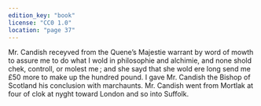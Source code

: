 ```yaml
---
edition_key: "book"
license: "CC0 1.0"
location: "page 37"
---
```

Mr. Candish receyved from
the Quene’s Majestie warrant by word of mowth to assure me to
do what I wold in philosophie and alchimie, and none shold chek,
controll, or molest me ; and she sayd that she wold ere long send
me £50 more to make up the hundred pound. I gave Mr.
Candish the Bishop of Scotland his conclusion with marchaunts.
Mr. Candish went from Mortlak at four of clok at nyght toward
London and so into Suffolk.
